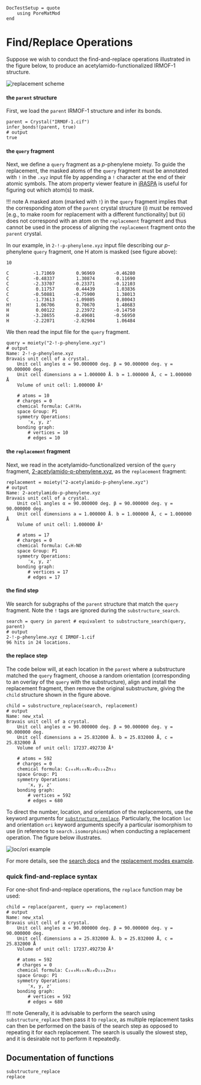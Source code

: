 ```@meta
DocTestSetup = quote
    using PoreMatMod
end
```
# Find/Replace Operations

Suppose we wish to conduct the find-and-replace operations illustrated in the figure below, to produce an acetylamido-functionalized IRMOF-1 structure.

![replacement scheme](../../assets/replace/rep_header.png)

#### the `parent` structure
First, we load the `parent` IRMOF-1 structure and infer its bonds.

```jldoctest replace_md; output=false
parent = Crystal("IRMOF-1.cif")
infer_bonds!(parent, true)
# output
true
```

#### the `query` fragment
Next, we define a `query` fragment as a *p*-phenylene moiety.
To guide the replacement, the masked atoms of the `query` fragment must be annotated with `!` in the `.xyz` input file by appending a `!` character at the end of their atomic symbols.
The atom property viewer feature in [iRASPA](https://iraspa.org/) is useful for figuring out which atom(s) to mask.

!!! note
    A masked atom (marked with `!`) in the `query` fragment implies that the corresponding atom of the `parent` crystal structure (i) must be removed [e.g., to make room for replacement with a different functionality] but (ii) does not correspond with an atom on the `replacement` fragment and thus cannot be used in the process of aligning the `replacement` fragment onto the `parent` crystal. 

In our example, in `2-!-p-phenylene.xyz` input file describing our *p*-phenylene `query` fragment, one H atom is masked (see figure above):

```
10

C         -1.71069        0.96969       -0.46280
C         -0.48337        1.30874        0.11690
C         -2.33707       -0.23371       -0.12103
C          0.11757        0.44439        1.03836
C         -0.50881       -0.75900        1.38013
C         -1.73613       -1.09805        0.80043
H!         1.06706        0.70670        1.48683
H          0.00122        2.23972       -0.14750
H         -3.28655       -0.49601       -0.56950
H         -2.22071       -2.02904        1.06484
```

We then read the input file for the `query` fragment.

```jldoctest replace_md; output=false
query = moiety("2-!-p-phenylene.xyz")
# output
Name: 2-!-p-phenylene.xyz
Bravais unit cell of a crystal.
	Unit cell angles α = 90.000000 deg. β = 90.000000 deg. γ = 90.000000 deg.
	Unit cell dimensions a = 1.000000 Å. b = 1.000000 Å, c = 1.000000 Å
	Volume of unit cell: 1.000000 Å³

	# atoms = 10
	# charges = 0
	chemical formula: C₆H!H₃
	space Group: P1
	symmetry Operations:
		'x, y, z'
	bonding graph:
		# vertices = 10
		# edges = 10
```

#### the `replacement` fragment

Next, we read in the acetylamido-functionalized version of the `query` fragment, [2-acetylamido-p-phenylene.xyz](../../../assets/replace/2-acetylamido-p-phenylene.xyz), as the `replacement` fragment:

```jldoctest replace_md; output=false
replacement = moiety("2-acetylamido-p-phenylene.xyz")
# output
Name: 2-acetylamido-p-phenylene.xyz
Bravais unit cell of a crystal.
	Unit cell angles α = 90.000000 deg. β = 90.000000 deg. γ = 90.000000 deg.
	Unit cell dimensions a = 1.000000 Å. b = 1.000000 Å, c = 1.000000 Å
	Volume of unit cell: 1.000000 Å³

	# atoms = 17
	# charges = 0
	chemical formula: C₈H₇NO
	space Group: P1
	symmetry Operations:
		'x, y, z'
	bonding graph:
		# vertices = 17
		# edges = 17
```

#### the find step

We search for subgraphs of the `parent` structure that match the `query` fragment.
Note the `!` tags are ignored during the `substructure_search`.

```jldoctest replace_md; output=false
search = query in parent # equivalent to substructure_search(query, parent)
# output
2-!-p-phenylene.xyz ∈ IRMOF-1.cif
96 hits in 24 locations.
```

#### the replace step
The code below will, at each location in the `parent` where a substructure matched the `query` fragment, choose a random orientation (corresponding to an overlay of the `query` with the substructure), align and install the replacement fragment, then remove the original substructure, giving the `child` structure shown in the figure above.

```jldoctest replace_md; output=false
child = substructure_replace(search, replacement)
# output
Name: new_xtal
Bravais unit cell of a crystal.
	Unit cell angles α = 90.000000 deg. β = 90.000000 deg. γ = 90.000000 deg.
	Unit cell dimensions a = 25.832000 Å. b = 25.832000 Å, c = 25.832000 Å
	Volume of unit cell: 17237.492730 Å³

	# atoms = 592
	# charges = 0
	chemical formula: C₂₄₀H₁₆₈N₂₄O₁₂₈Zn₃₂
	space Group: P1
	symmetry Operations:
		'x, y, z'
	bonding graph:
		# vertices = 592
		# edges = 680
```

To direct the number, location, and orientation of the replacements, use the keyword arguments for [`substructure_replace`](@ref). Particularly, the location `loc` and orientation `ori` keyword arguments specify a particular isomorphism to use (in reference to `search.isomorphisms`) when conducting a replacement operation. The figure below illustrates.

![loc/ori example](../../assets/replace/loc_ori_example.png)

For more details, see the [search docs](../../find) and the [replacement modes example](../../../examples/replacement_modes.html).

### quick find-and-replace syntax

For one-shot find-and-replace operations, the `replace` function may be used:

```jldoctest replace_md; output=false
child = replace(parent, query => replacement)
# output
Name: new_xtal
Bravais unit cell of a crystal.
	Unit cell angles α = 90.000000 deg. β = 90.000000 deg. γ = 90.000000 deg.
	Unit cell dimensions a = 25.832000 Å. b = 25.832000 Å, c = 25.832000 Å
	Volume of unit cell: 17237.492730 Å³

	# atoms = 592
	# charges = 0
	chemical formula: C₂₄₀H₁₆₈N₂₄O₁₂₈Zn₃₂
	space Group: P1
	symmetry Operations:
		'x, y, z'
	bonding graph:
		# vertices = 592
		# edges = 680
```

!!! note
    Generally, it is advisable to perform the search using `substructure_replace` then pass it to `replace`, as multiple replacement tasks can then be performed on the basis of the search step as opposed to repeating it for each replacement. The search is usually the slowest step, and it is desirable not to perform it repeatedly.


## Documentation of functions

```@docs
substructure_replace
replace
```
